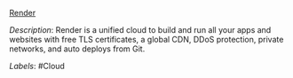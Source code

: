 [Render](https://render.com/)

*Description*: Render is a unified cloud to build and run all your apps and websites with free TLS certificates, a global CDN, DDoS protection, private networks, and auto deploys from Git.

*Labels*: #Cloud
